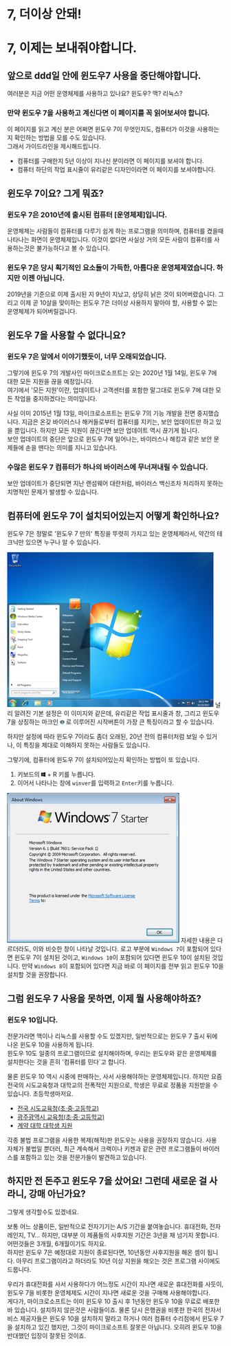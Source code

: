 # 7, 더이상 안돼!
# 7, 이제는 보내줘야합니다.
## 앞으로 ddd일 안에 윈도우7 사용을 중단해야합니다.

여러분은 지금 어떤 운영체제를 사용하고 있나요? 윈도우? 맥? 리눅스?  
### 만약 윈도우 7을 사용하고 계신다면 이 페이지를 꼭 읽어보셔야 합니다.  

이 페이지를 읽고 계신 분은 어쩌면 윈도우 7이 무엇인지도, 컴퓨터가 이것을 사용하는지 확인하는 방법을 모를 수도 있습니다.  
그래서 가이드라인을 제시해드립니다.

 * 컴퓨터를 구매한지 5년 이상이 지나신 분이라면 이 페이지를 보셔야 합니다.
 * 컴퓨터 하단의 작업 표시줄이 유리같은 디자인이라면 이 페이지를 보셔야합니다.

## 윈도우 7이요? 그게 뭐죠?
### 윈도우 7은 2010년에 출시된 컴퓨터 [운영체제]입니다.  
운영체제는 사람들이 컴퓨터를 다루기 쉽게 하는 프로그램을 의미하며, 컴퓨터를 켰을때 나타나는 화면이 운영체제입니다. 이것이 없다면 사실상 거의 모든 사람이 컴퓨터를 사용하는것은 불가능하다고 볼 수 있습니다.  

### 윈도우 7은 당시 획기적인 요소들이 가득한, 아름다운 운영체제였습니다. 하지만 이젠 아닙니다.
2019년을 기준으로 이제 출시된 지 9년이 지났고, 상당히 낡은 것이 되어버렸습니다. 그리고 이제 곧 10살을 맞이하는 윈도우 7은 더이상 사용하지 말아야 할, 사용할 수 없는 운영체제가 되어버릴겁니다.

## 윈도우 7을 사용할 수 없다니요?
### 윈도우 7은 앞에서 이야기했듯이, 너무 오래되었습니다.  
그렇기에 윈도우 7의 개발사인 마이크로소프트는 오는 2020년 1월 14일, 윈도우 7에 대한 모든 지원을 끊을 예정입니다.  
여기에서 '모든 지원'이란, 업데이트나 고객센터를 포함한 말그대로 윈도우 7에 대한 모든 작업을 중지하겠다는 의미입니다.  

사실 이미 2015년 1월 13일, 마이크로소프트는 윈도우 7의 기능 개발을 전면 중지했습니다. 지금은 온갖 바이러스나 해커들로부터 컴퓨터를 지키는, 보안 업데이트만 하고 있을 뿐입니다. 하지만 모든 지원이 끊긴다면 보안 업데이트 역시 끊기게 됩니다.  
보안 업데이트의 중단은 앞으로 윈도우 7에 일어나는, 바이러스나 해킹과 같은 보안 문제들에 손을 뗀다는 의미를 지니고 있습니다.  
### 수많은 윈도우 7 컴퓨터가 하나의 바이러스에 무너져내릴 수 있습니다.
보안 업데이트가 중단되면 지난 랜섬웨어 대란처럼, 바이러스 백신조차 처리하지 못하는 치명적인 문제가 발생할 수 있습니다.  

## 컴퓨터에 윈도우 7이 설치되어있는지 어떻게 확인하나요?
윈도우 7은 정말로 '윈도우 7 만의' 특징을 뚜렷히 가지고 있는 운영체제라서, 약간의 테크닉만 있으면 누구나 알 수 있습니다.  

![](/assets/index.md/Windows_7_SP1_screenshot.png)
널리 알려진 기본 설정은 이 이미지와 같은데, 유리같은 작업 표시줄과 창, 그리고 윈도우 7을 상징하는 마크인 <img src="/assets/index.md/Windows_7_Start.png" width="10px" height="10px"> 로 이루어진 시작버튼이 가장 큰 특징이라고 할 수 있습니다.  

하지만 설정에 따라 윈도우 7이라도 좀더 오래된, 20년 전의 컴퓨터처럼 보일 수 있거나, 이 특징을 제대로 이해하지 못하는 사람들도 있습니다.  

그렇기에, 컴퓨터에 윈도우 7이 설치되어있는지 확인하는 방법이 또 있습니다.  

1. 키보드의 <img src="/assets/common/windows.svg" width="10px" height="10px"> + R 키를 누릅니다.
2. 이어서 나타나는 창에 `winver`를 입력하고 `Enter`키를 누릅니다.

![](/assets/index.md/7-winver.jpg)
자세한 내용은 다르더라도, 이와 비슷한 창이 나타날 것입니다. 로고 부분에 `Windows 7`이 포함되어 있다면 윈도우 7이 설치된 것이고, `Windows 10`이 포함되어 있다면 윈도우 10이 설치된 것입니다. 만약 `Windows 8`이 포함되어 있다면 지금 바로 이 페이지를 전부 읽고 윈도우 10을 설치할 것을 권장합니다.

## 그럼 윈도우 7 사용을 못하면, 이제 뭘 사용해야하죠?
### 윈도우 10입니다.  

전문가라면 맥이나 리눅스를 사용할 수도 있겠지만, 일반적으로는 윈도우 7 출시 뒤에 나온 윈도우 10을 사용하게 됩니다.  
윈도우 10도 일종의 프로그램이므로 설치해야하며, 우리는 윈도우와 같은 운영체제를 설치한다는 것을 흔히 '컴퓨터를 민다`고 합니다.  

물론 윈도우 10 역시 시중에 판매하는, 사서 사용해야하는 운영체제입니다. 하지만 요즘 전국의 시도교육청과 대학교의 전폭적인 지원으로, 학생은 무료로 정품을 지원받을 수 있습니다. 초등학생마저요.
 * [전국 시도교육청(초·중·고등학교)](http://o365edu.net)
 * [광주광역시 교육청(초·중·고등학교)](http://o365.gen.go.kr)
 * [계약 대학 대학생 지원](https://event.eventservice.co.kr/microsoft/2017/00/web/0223_win10.html)

각종 불법 프로그램을 사용한 복제(해적)판 윈도우는 사용을 권장하지 않습니다. 사용 자체가 불법일 뿐더러, 최근 계속해서 크랙이나 키젠과 같은 관련 프로그램들이 바이러스를 포함하고 있는 것을 전문가들이 발견하고 있습니다.

## 하지만 전 돈주고 윈도우 7을 샀어요! 그런데 새로운 걸 사라니, 강매 아닌가요?
그렇게 생각할수도 있겠네요.  

보통 어느 상품이든, 일반적으로 전자기기는 A/S 기간을 붙여놓습니다. 휴대전화, 전자레인지, TV... 하지만, 대부분 이 제품들의 사후지원 기간은 3년을 채 넘기지 못합니다. 어떤것들은 3개월, 6개월이기도 하지요.  
하지만 윈도우 7은 예정대로 지원이 종료된다면, 10년동안 사후지원을 해온 셈이 됩니다. 아무리 프로그램이라고 하더라도 10년 이상 지원을 해오는 것은 프로그램 사이에도 드뭅니다.  

우리가 휴대전화를 사서 사용하다가 어느정도 시간이 지나면 새로운 휴대전화를 사듯이, 윈도우 7을 비롯한 운영체제도 시간이 지나면 새로운 것을 구매해 사용해야합니다.  
게다가, 마이크로소프트는 이미 윈도우 10 출시 후 1년동안 윈도우 10을 무료로 배포한 바 있습니다. 설치하지 않은것은 사람들이죠. 물론 당시 은행권을 비롯한 한국의 전자서비스 제공자들은 윈도우 10을 설치하지 말라고 하거나 여러 컴퓨터 수리점에서 윈도우 7을 설치하고 있긴 했지만, 그것이 마이크로소프트 잘못은 아닙니다. 오히려 윈도우 10을 반대했던 입장이 잘못된 것이죠.  

